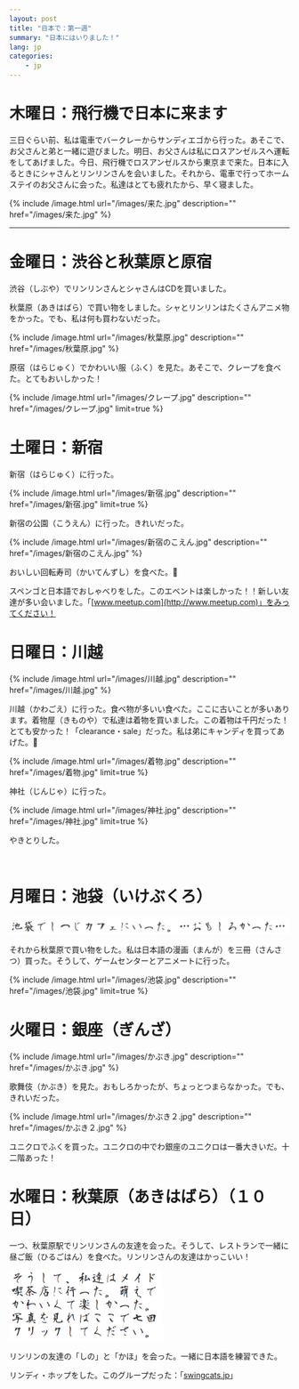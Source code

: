 ```yaml
---
layout: post
title: "日本で：第一週"
summary: "日本にはいりました！"
lang: jp
categories:
    - jp
---
```


木曜日：飛行機で日本に来ます
==============

三日ぐらい前、私は電車でバークレーからサンディエゴから行った。あそこで、お父さんと弟と一緒に遊びました。明日、お父さんは私にロスアンゼルスへ運転をしてあげました。今日、飛行機でロスアンゼルスから東京まで来た。日本に入るときにシャさんとリンリンさんを会いました。それから、電車で行ってホームステイのお父さんに会った。私達はとても疲れたから、早く寝ました。

{% include /image.html url="/images/来た.jpg" description="" href="/images/来た.jpg" %}

* * *

金曜日：渋谷と秋葉原と原宿
==============

渋谷（しぶや）でリンリンさんとシャさんはCDを買いました。

秋葉原（あきはばら）で買い物をしました。シャとリンリンはたくさんアニメ物をかった。でも、私は何も買わないだった。

{% include /image.html url="/images/秋葉原.jpg" description="" href="/images/秋葉原.jpg" %}

原宿（はらじゅく）でかわいい服（ふく）を見た。あそこで、クレープを食べた。とてもおいしかった！

{% include /image.html url="/images/クレープ.jpg" description="" href="/images/クレープ.jpg" limit=true %}

土曜日：新宿
==============

新宿（はらじゅく）に行った。

{% include /image.html url="/images/新宿.jpg" description="" href="/images/新宿.jpg" limit=true %}

新宿の公園（こうえん）に行った。きれいだった。

{% include /image.html url="/images/新宿のこえん.jpg" description="" href="/images/新宿のこえん.jpg" %}

おいしい回転寿司（かいてんずし）を食べた。🍣

スペンゴと日本語でおしゃべりをした。このエベントは楽しかった！！新しい友達が多い会いました。「[www.meetup.com](http://www.meetup.com)」をみってください！

日曜日：川越
==============

{% include /image.html url="/images/川越.jpg" description="" href="/images/川越.jpg" %}

川越（かわごえ）に行った。食べ物が多いい食べた。ここに古いことが多いあります。着物屋（きものや）で私達は着物を買いました。この着物は千円だった！とても安かった！「clearance・sale」だった。私は弟にキャンディを買ってあげた。👘

{% include /image.html url="/images/着物.jpg" description="" href="/images/着物.jpg" limit=true %}

神社（じんじゃ）に行った。

{% include /image.html url="/images/神社.jpg" description="" href="/images/神社.jpg" limit=true %}

やきとりした。

<br/>

月曜日：池袋（いけぶくろ）
==============

<img src="/images/しし.png" width="563" />

それから秋葉原で買い物をした。私は日本語の漫画（まんが）を三冊（さんさつ）買った。そうして、ゲームセンターとアニメートに行った。

{% include /image.html url="/images/池袋.jpg" description="" href="/images/池袋.jpg" limit=true %}

火曜日：銀座（ぎんざ）
==================

{% include /image.html url="/images/かぶき.jpg" description="" href="/images/かぶき.jpg" %}

歌舞伎（かぶき）を見た。おもしろかったが、ちょっとつまらなかった。でも、きれいだった。

{% include /image.html url="/images/かぶき２.jpg" description="" href="/images/かぶき２.jpg" %}

ユニクロでふくを買った。ユニクロの中でわ銀座のユニクロは一番大きいだ。十二階あった！

水曜日：秋葉原（あきはばら）（１０日）
===================

一つ、秋葉原駅でリンリンさんの友達を会った。そうして、レストランで一緒に昼ご飯（ひるごはん）を食べた。リンリンさんの友達はかっこいい！

<!--
そうして、私達はメイド喫茶店に行った。萌えでかわいくて楽しかった！
-->
<script type="text/javascript">
<!--
	var i = 0;
    function showImage(){
    	i = i+1;
    	if(i == 7){
        document.getElementById('sec').style.visibility="visible";
        document.getElementById('sec').style.height="auto";
    	}
    }
    document.addEventListener('DOMSubtreeModified', function (e) {
    if(e.target.tagName === 'HTML' && window.google) {
        if(e.target.className.match('translated')) {
            // page has been translated
            alert("transdet");
         } else {
            // page has been translated and translation was canceled
        }
   }
}, true);
    -->
</script>
<img src="/images/めめ.png" width="274px" onclick="showImage();"/>

<div id="sec" style="visibility:hidden;height:0px;">
{% include /image.html url="/images/メイド.jpg" description="かわいい写真だね。" href="/images/メイド.jpg" limit=true %}
</div>

リンリンの友達の「しの」と「かほ」を会った。一緒に日本語を練習できた。

リンディ・ホップをした。このグループだった：「[swingcats.jp](http://www.swingcats.jp)」

<!--そうして、しぶや駅でおもしろい音楽会った。-->

<br/>


